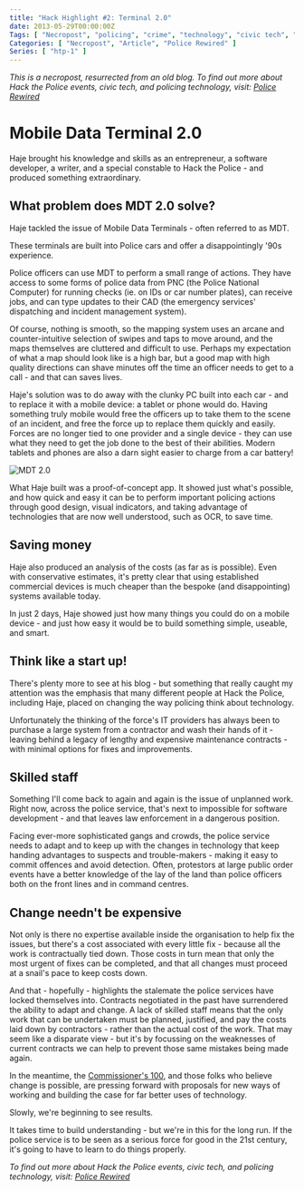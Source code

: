 ```yaml
---
title: "Hack Highlight #2: Terminal 2.0"
date: 2013-05-29T00:00:00Z
Tags: [ "Necropost", "policing", "crime", "technology", "civic tech", "Hack the Police", "Metropolitan Police", "hackathon", "hack", "terminal", "CAD", "dispatch", "MDT", "tablet" ]
Categories: [ "Necropost", "Article", "Police Rewired" ]
Series: [ "htp-1" ]
---
```


*This is a necropost, resurrected from an old blog. To find out more about Hack the Police events, civic tech, and policing technology, visit: [Police Rewired](https://policerewired.org)*

# Mobile Data Terminal 2.0

Haje brought his knowledge and skills as an entrepreneur, a software developer, a writer, and a special constable to Hack the Police - and produced something extraordinary.

## What problem does MDT 2.0 solve?

Haje tackled the issue of Mobile Data Terminals - often referred to as MDT.

These terminals are built into Police cars and offer a disappointingly '90s experience.

Police officers can use MDT to perform a small range of actions. They have access to some forms of police data from PNC (the Police National Computer) for running checks (ie. on IDs or car number plates), can receive jobs, and can type updates to their CAD (the emergency services' dispatching and incident management system).

Of course, nothing is smooth, so the mapping system uses an arcane and counter-intuitive selection of swipes and taps to move around, and the maps themselves are cluttered and difficult to use. Perhaps my expectation of what a map should look like is a high bar, but a good map with high quality directions can shave minutes off the time an officer needs to get to a call - and that can saves lives.

Haje's solution was to do away with the clunky PC built into each car - and to replace it with a mobile device: a tablet or phone would do. Having something truly mobile would free the officers up to take them to the scene of an incident, and free the force up to replace them quickly and easily. Forces are no longer tied to one provider and a single device - they can use what they need to get the job done to the best of their abilities. Modern tablets and phones are also a darn sight easier to charge from a car battery!

![MDT 2.0](/necro-images/htp1-mdt2-1.jpeg)

What Haje built was a proof-of-concept app. It showed just what's possible, and how quick and easy it can be to perform important policing actions through good design, visual indicators, and taking advantage of technologies that are now well understood, such as OCR, to save time.

## Saving money

Haje also produced an analysis of the costs (as far as is possible). Even with conservative estimates, it's pretty clear that using established commercial devices is much cheaper than the bespoke (and disappointing) systems available today.

In just 2 days, Haje showed just how many things you could do on a mobile device - and just how easy it would be to build something simple, useable, and smart.

## Think like a start up!

There's plenty more to see at his blog - but something that really caught my attention was the emphasis that many different people at Hack the Police, including Haje, placed on changing the way policing think about technology.

Unfortunately the thinking of the force's IT providers has always been to purchase a large system from a contractor and wash their hands of it - leaving behind a legacy of lengthy and expensive maintenance contracts - with minimal options for fixes and improvements.

## Skilled staff

Something I'll come back to again and again is the issue of unplanned work. Right now, across the police service, that's next to impossible for software development - and that leaves law enforcement in a dangerous position.

Facing ever-more sophisticated gangs and crowds, the police service needs to adapt and to keep up with the changes in technology that keep handing advantages to suspects and trouble-makers - making it easy to commit offences and avoid detection. Often, protestors at large public order events have a better knowledge of the lay of the land than police officers both on the front lines and in command centres.

## Change needn't be expensive

Not only is there no expertise available inside the organisation to help fix the issues, but there's a cost associated with every little fix - because all the work is contractually tied down. Those costs in turn mean that only the most urgent of fixes can be completed, and that all changes must proceed at a snail's pace to keep costs down.

And that - hopefully - highlights the stalemate the police services have locked themselves into. Contracts negotiated in the past have surrendered the ability to adapt and change. A lack of skilled staff means that the only work that can be undertaken must be planned, justified, and pay the costs laid down by contractors - rather than the actual cost of the work. That may seem like a disparate view - but it's by focussing on the weaknesses of current contracts we can help to prevent those same mistakes being made again.

In the meantime, the [Commissioner's 100](http://c-100.org), and those folks who believe change is possible, are pressing forward with proposals for new ways of working and building the case for far better uses of technology.

Slowly, we're beginning to see results.

It takes time to build understanding - but we're in this for the long run. If the police service is to be seen as a serious force for good in the 21st century, it's going to have to learn to do things properly.

*To find out more about Hack the Police events, civic tech, and policing technology, visit: [Police Rewired](https://policerewired.org)*